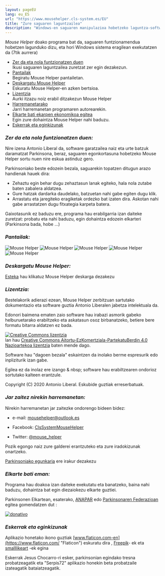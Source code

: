 ```yaml
---
layout: pageEU
lang: eu_ES
url: "https://www.mousehelper.cls-system.es/EU"
title: "Zure saguaren laguntzailea"   
description: "Windows-en saguaren manipulazioa hobetzeko laguntza-softwarea, esate baterako, Parkinsona bezalako gaixotasun motorrak dituzten pertsonentzat"
---
```

 *Mouse Helper* doako programa bat da, saguaren funtzionamendua hobetzen lagunduko dizu, eta hori Windows sistema eragilean exekutatzen da (7tik aurrera)

* <span >[Zer da eta nola funtzionatzen duen](#features)</span>  
        Ikusi saguaren laguntzailea zuretzat zer egin dezakezun.
* <span >[Pantailak](#screenshot)</span>  
         Begiratu Mouse Helper pantailetan.
* <span >[Deskargatu Mouse Helper](download.html)</span>  
        Eskuratu Mouse Helper-en azken bertsioa.
* <span >[Lizentzia](#licencia)</span>  
        Aurki itzazu noiz erabil ditzakezun Mouse Helper
* <span >[Harremanetarako](#contacta)</span>  
        Jarri harremanetan programaren autorearekin.
* <span >[Elkarte bati ekarpen ekonomikoa egitea](#dona)</span>  
        Egin zure dohaintza Mouse Helper nahi baduzu.
* <span >[Eskerrak eta eginkizunak](#agradecimientos)</span>

### <a name="features"></a><b><i>Zer da eta nola funtzionatzen duen:</i></b>

Nire izena Antonio Liberal da, software garatzailea naiz eta urte batzuk daramatzat Parkinsona, beraz, saguaren egonkortasuna hobetzeko Mouse Helper sortu nuen nire eskua astinduz gero.

Parkinsoniako beste edozein bezala, saguarekin topatzen ditugun arazo handienak hauek dira:

* Zehaztu egin behar dugu zehaztasun lanak egiteko, hala nola zutabe baten zabalera aldatzea.
* Gure hatzak dardarka daudelako, batzuetan nahi gabe egiten dugu klik.
* Arrastatu eta jaregiteko eragiketak ordezko bat izaten dira. Askotan nahi gabe arrastatzen dugu fitxategia karpeta batera.

Gaixotasunik ez baduzu ere, programa hau erabilgarria izan daiteke zuretzat: probatu eta nahi baduzu, egin dohaintza edozein elkarteri (Parkinsona bada, hobe ...)

### <a name="screenshot"></a><b><i>Pantailak:</i></b>


<img class="img-fluid" alt="Mouse Helper" src="https://www.mousehelper.cls-system.es/assets/images/EU/pantalla0.png">

<img class="img-fluid" alt="Mouse Helper" src="https://www.mousehelper.cls-system.es/assets/images/EU/pantalla1.png">

<img class="img-fluid" alt="Mouse Helper" src="https://www.mousehelper.cls-system.es/assets/images/EU/pantalla2.png">

<img class="img-fluid" alt="Mouse Helper" src="https://www.mousehelper.cls-system.es/assets/images/EU/pantalla3.png">

<img class="img-fluid" alt="Mouse Helper" src="https://www.mousehelper.cls-system.es/assets/images/EU/pantalla4.png">



### <a name="descarga"></a><b><i>Deskargatu Mouse Helper:</i></b>

[Esteka](download.html) hau klikatuz Mouse Helper deskarga dezakezu

### <a name="licencia"></a><b><i>Lizentzia:</i></b>

Bestelakorik adierazi ezean, Mouse Helper zerbitzuan sartutako dokumentazio eta software guztia Antonio Liberalen jabetza intelektuala da.

Edonori baimena ematen zaio software hau irabazi asmorik gabeko helburuetarako erabiltzeko eta askatasun osoz birbanatzeko, betiere bere formatu bitarra aldatzen ez bada.

<a rel="license" href="https://creativecommons.org/licenses/by-nc-sa/4.0/deed.eu_ES"><img alt="Creative Commons lizentzia" style="border-width:0" src="https://i.creativecommons.org/l/by-nc-sa/4.0/88x31.png" /></a><br />lan hau <a rel="license" href="https://creativecommons.org/licenses/by-nc-sa/4.0/deed.eu_ES">Creative Commons Aitortu-EzKomertziala-PartekatuBerdin 4.0 Nazioartekoa lizentzia</a> baten mende dago.

Software hau "dagoen bezala" eskaintzen da inolako berme espresurik edo inpliziturik izan gabe.

Egilea ez da inolaz ere izango & nbsp; software hau erabiltzearen ondorioz sortutako kalteen erantzule.

Copyright (C) 2020 Antonio Liberal. Eskubide guztiak erreserbatuak.

### <a name="contacta"></a><b><i>Jar zaitez nirekin harremanetan:</i></b>

Nirekin harremanetan jar zaitezke ondorengo bideen bidez:

* e-mail: [mousehelper@outlook.es](mailto:mousehelper@outlook.es)
  
* Facebook: [ClsSystemMouseHelper](https://www.facebook.com/ClsSystemMouseHelper/)

* Twitter: [@mouse_helper](https://twitter.com/mouse_helper)

Pozik egongo naiz zure galderei erantzuteko eta zure iradokizunak onartzeko.

[Parkinsoniako egunkaria](https://diariodeunparkinsoniano.cls-system.es/) ere irakur dezakezu

### <a name="dona"></a><b><i>Elkarte bati eman:</i></b>

Programa hau doakoa izan daiteke exekutatu eta banatzeko, baina nahi baduzu, dohaintza bat egin diezaiokezu elkarte guztiei.

Parkinsonen Elkartean, esaterako, [ANAPAR](https://www.anapar.org/) edo [Parkinsonaren Federazioan](https://www.esparkinson.es/) egitea gomendatzen dut :

<a href="https://www.anapar.org/socio/haz-un-donativo/"><img alt="donativo" style="horizontal-align:middle" src="https://www.mousehelper.cls-system.es/assets/images/donativo.png"></a>      

### <a name="agradecimientos"></a><b><i>Eskerrak eta eginkizunak</i></b>

Aplikazio honetako ikono guztiak [www.flaticon.com-en](https://www.flaticon.com/ "Flaticon") eskuratu dira , [Freepik](https://www.flaticon.com/authors/freepik "Freepik")- ek eta [smalllikeart](https://www.flaticon.es/autores/smalllikeart "smalllikeart") -ek egina

Eskerrak Jesus Chocarro-ri esker, parkinsonian egindako tresna probatzeagatik eta "Serpis72" aplikazio honekin beta probatzaile izateagatik bataiatzeagatik.

